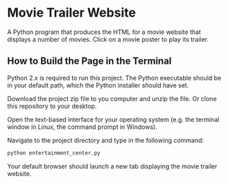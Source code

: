 # Movie Trailer Website
A Python program that produces the HTML for a movie website that displays
a number of movies. Click on a movie poster to play its trailer.

## How to Build the Page in the Terminal
Python 2.x is required to run this project. The Python executable should be in
your default path, which the Python installer should have set.

Download the project zip file to you computer and unzip the file. Or clone this
repository to your desktop.

Open the text-based interface for your operating system (e.g. the terminal
window in Linux, the command prompt in Windows).

Navigate to the project directory and type in the following command:

```bash
python entertainment_center.py
```

Your default browser should launch a new tab displaying the movie trailer website.
